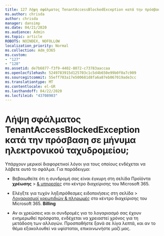 ```yaml
---
title: 127 Λήψη σφάλματος TenantAccessBlockedException κατά την πρόσβαση σε μήνυμα ηλεκτρονικού ταχυδρομείου;
ms.author: chrisda
author: chrisda
manager: dansimp
ms.date: 04/21/2020
ms.audience: Admin
ms.topic: article
ROBOTS: NOINDEX, NOFOLLOW
localization_priority: Normal
ms.collection: Adm_O365
ms.custom:
- "127"
- "128"
ms.assetid: de7b6877-f3f9-4402-8072-c73783aaccaa
ms.openlocfilehash: 5249783915d125703c1c5d4b650e99b0f0a7c909
ms.sourcegitcommit: 55eff703a17e500681d8fa6a87eb067019ade3cc
ms.translationtype: MT
ms.contentlocale: el-GR
ms.lasthandoff: 04/22/2020
ms.locfileid: "43708903"
---
```

# <a name="getting-a-tenantaccessblockedexception-error-when-accessing-email"></a>Λήψη σφάλματος TenantAccessBlockedException κατά την πρόσβαση σε μήνυμα ηλεκτρονικού ταχυδρομείου;

Υπάρχουν μερικοί διαφορετικοί λόγοι για τους οποίους ενδέχεται να λάβετε αυτό το σφάλμα. Για παράδειγμα:

- Βεβαιωθείτε ότι η συνδρομή σας είναι έγκυρη στη σελίδα Προϊόντα **χρέωσης** \> [& υπηρεσίες](https://portal.office.com/adminportal/home#/subscriptions) στο κέντρο διαχείρισης του Microsoft 365.

- Ελέγξτε για τυχόν ληξιπρόθεσμες ειδοποιήσεις στη σελίδα \> [Λογαριασμοί χρεωτιδιών & πληρωμές](https://portal.office.com/adminportal/home#/billoverview) στο κέντρο διαχείρισης του Microsoft 365. **Billing**

- Αν οι χρεώσεις και οι συνδρομές για το λογαριασμό σας έχουν ενημερωθεί πρόσφατα, ενδέχεται να χρειαστεί χρόνος για τη μετάδοση των αλλαγών. Προσπαθήστε ξανά σε λίγα λεπτά, και αν το θέμα εξακολουθεί να υφίσταται, επικοινωνήστε μαζί μας.
